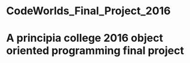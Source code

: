 # CodeWorlds_Final_Project_2016

# A principia college 2016 object oriented programming final project
